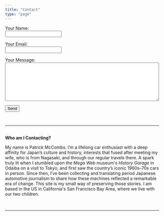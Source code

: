 ```yaml
---
title: "Contact"
type: "page"
---
```


<form name="contact" method="POST" data-netlify="true" netlify>
  <input type="hidden" name="form-name" value="contact" />
  
  <p>
    <label>Your Name:<br>
      <input type="text" name="name" required>
    </label>
  </p>
  <p>
    <label>Your Email:<br>
      <input type="email" name="email" required>
    </label>
  </p>
  <p>
    <label>Your Message:<br>
      <textarea name="message" rows="8" style="width:100%; max-width:800px;" required></textarea>
    </label>
  </p>
  <p>
    <button type="submit">Send</button>
  </p>
</form>
<br>

---

<br>
<b>Who am I Contacting?</b>

<p>My name is Patrick McCombs. I’m a lifelong car enthusiast with a deep affinity for Japan’s culture and history, interests that fused after meeting my wife, who is from Nagasaki, and through our regular travels there. A spark truly lit when I stumbled upon the <i>Mega Web</i> museum's <i>History Garage</i> in Odaiba on a visit to Tokyo, and first saw the country’s iconic 1960s–70s cars in person. Since then, I’ve been collecting and translating period Japanese automotive journalism to share how these machines reflected a remarkable era of change. This site is my small way of preserving those stories. I am based in the US in California's San Francisco Bay Area, where we live with our two children.</p>
<br>

---
